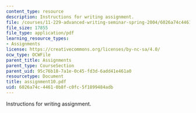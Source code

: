 ```yaml
---
content_type: resource
description: Instructions for writing assignment.
file: /courses/11-229-advanced-writing-seminar-spring-2004/6026a74c44610b8fc0fc5f1899484adb_assignment10.pdf
file_size: 17855
file_type: application/pdf
learning_resource_types:
- Assignments
license: https://creativecommons.org/licenses/by-nc-sa/4.0/
ocw_type: OCWFile
parent_title: Assignments
parent_type: CourseSection
parent_uid: 95c76b18-7a1e-0c45-fd3d-6add41e461a0
resourcetype: Document
title: assignment10.pdf
uid: 6026a74c-4461-0b8f-c0fc-5f1899484adb
---
```

Instructions for writing assignment.